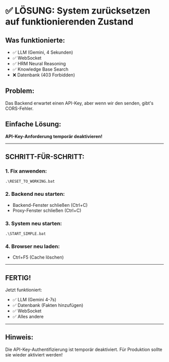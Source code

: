 # ✅ LÖSUNG: System zurücksetzen auf funktionierenden Zustand

## Was funktionierte:
- ✅ LLM (Gemini, 4 Sekunden)
- ✅ WebSocket
- ✅ HRM Neural Reasoning
- ✅ Knowledge Base Search
- ❌ Datenbank (403 Forbidden)

## Problem:
Das Backend erwartet einen API-Key, aber wenn wir den senden, gibt's CORS-Fehler.

## Einfache Lösung:
**API-Key-Anforderung temporär deaktivieren!**

---

## SCHRITT-FÜR-SCHRITT:

### 1. Fix anwenden:
```batch
.\RESET_TO_WORKING.bat
```

### 2. Backend neu starten:
- Backend-Fenster schließen (Ctrl+C)
- Proxy-Fenster schließen (Ctrl+C)

### 3. System neu starten:
```batch
.\START_SIMPLE.bat
```

### 4. Browser neu laden:
- Ctrl+F5 (Cache löschen)

---

## FERTIG! 

Jetzt funktioniert:
- ✅ LLM (Gemini 4-7s)
- ✅ Datenbank (Fakten hinzufügen)
- ✅ WebSocket
- ✅ Alles andere

---

## Hinweis:
Die API-Key-Authentifizierung ist temporär deaktiviert. 
Für Produktion sollte sie wieder aktiviert werden!